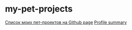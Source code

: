 # my-pet-projects

<a href="https://kvostok.github.io/my-pet-projects/">Список моих пет-проектов на Github page</a>
<a href="https://profile-summary-for-github.com/user/kvostok">Profile summary</a>
